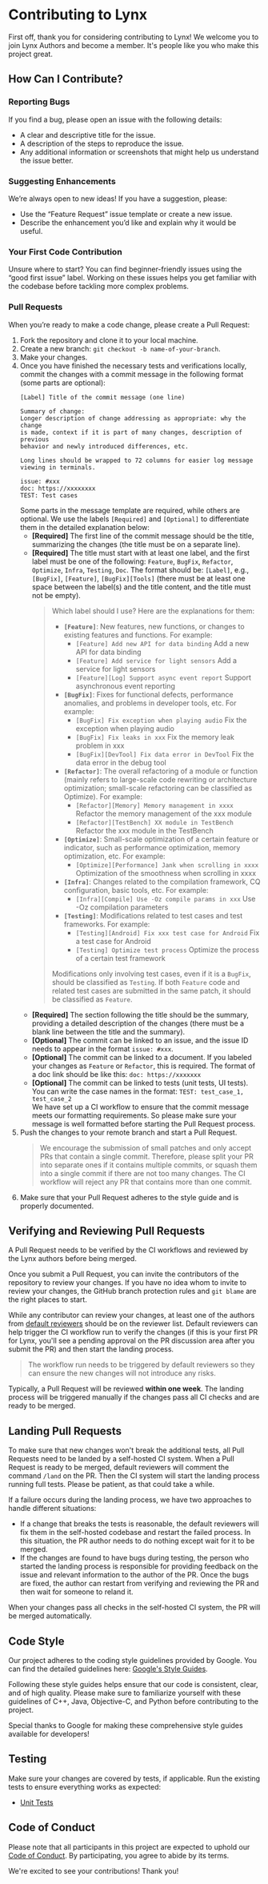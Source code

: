 # Contributing to Lynx

First off, thank you for considering contributing to Lynx!
We welcome you to join Lynx Authors and become a member.
It's people like you who make this project great.

## How Can I Contribute?

### Reporting Bugs

If you find a bug, please open an issue with the following details:

- A clear and descriptive title for the issue.
- A description of the steps to reproduce the issue.
- Any additional information or screenshots that might help us understand the issue better.

### Suggesting Enhancements

We’re always open to new ideas! If you have a suggestion, please:

- Use the “Feature Request” issue template or create a new issue.
- Describe the enhancement you’d like and explain why it would be useful.

### Your First Code Contribution

Unsure where to start? You can find beginner-friendly issues using the “good first issue” label.
Working on these issues helps you get familiar with the codebase before tackling more complex problems.

### Pull Requests

When you’re ready to make a code change, please create a Pull Request:

1. Fork the repository and clone it to your local machine.
2. Create a new branch: `git checkout -b name-of-your-branch`.
3. Make your changes.
4. Once you have finished the necessary tests and verifications locally,
   commit the changes with a commit message in the following format (some parts are optional):
   ```
   [Label] Title of the commit message (one line)

   Summary of change:
   Longer description of change addressing as appropriate: why the change
   is made, context if it is part of many changes, description of previous
   behavior and newly introduced differences, etc.

   Long lines should be wrapped to 72 columns for easier log message
   viewing in terminals.

   issue: #xxx
   doc: https://xxxxxxxx
   TEST: Test cases
   ```
   Some parts in the message template are required, while others are optional.
   We use the labels `[Required]` and `[Optional]` to differentiate them in the detailed explanation below:
    - **[Required]** The first line of the commit message should be the title, summarizing the changes (the title must
      be on a separate line).
    - **[Required]** The title must start with at least one label, and the first label must be one of the following:
      `Feature`, `BugFix`, `Refactor`, `Optimize`, `Infra`, `Testing`, `Doc`. The format should be: `[Label]`, e.g.,
      `[BugFix]`, `[Feature]`, `[BugFix][Tools]` (there must be at least one space between the label(s) and the title
      content, and the title must not be empty).
      >
      > Which label should I use? Here are the explanations for them:
      > - **`[Feature]`**: New features, new functions, or changes to existing features and functions. For example:
      >   - `[Feature] Add new API for data binding` Add a new API for data binding
      >   - `[Feature] Add service for light sensors` Add a service for light sensors
      >   - `[Feature][Log] Support async event report` Support asynchronous event reporting
      > - **`[BugFix]`**: Fixes for functional defects, performance anomalies, and problems in developer tools, etc.
      For example:
      >   - `[BugFix] Fix exception when playing audio` Fix the exception when playing audio
      >   - `[BugFix] Fix leaks in xxx` Fix the memory leak problem in xxx
      >   - `[BugFix][DevTool] Fix data error in DevTool` Fix the data error in the debug tool
      > - **`[Refactor]`**: The overall refactoring of a module or function (mainly refers to large-scale code rewriting
      or architecture optimization; small-scale refactoring can be classified as Optimize). For example:
      >   - `[Refactor][Memory] Memory management in xxxx` Refactor the memory management of the xxx module
      >   - `[Refactor][TestBench] XX module in TestBench` Refactor the xxx module in the TestBench
      > - **`[Optimize]`**: Small-scale optimization of a certain feature or indicator,
      such as performance optimization, memory optimization, etc. For example:
      >   - `[Optimize][Performance] Jank when scrolling in xxxx` Optimization of the smoothness when scrolling in xxxx
      > - **`[Infra]`**: Changes related to the compilation framework, CQ configuration, basic tools, etc. For example:
      >   - `[Infra][Compile] Use -Oz compile params in xxx` Use -Oz compilation parameters
      > - **`[Testing]`**: Modifications related to test cases and test frameworks. For example:
      >   - `[Testing][Android] Fix xxx test case for Android` Fix a test case for Android
      >   - `[Testing] Optimize test process` Optimize the process of a certain test framework
      >
      >
      > Modifications only involving test cases, even if it is a `BugFix`, should be classified as `Testing`.
      If both `Feature` code and related test cases are submitted in the same patch,
      it should be classified as `Feature`.
    - **[Required]** The section following the title should be the summary, providing a detailed description of the
      changes (there must be a blank line between the title and the summary).
    - **[Optional]** The commit can be linked to an issue, and the issue ID needs to appear in the format
      `issue: #xxx`.
    - **[Optional]** The commit can be linked to a document. If you labeled your changes as `Feature` or `Refactor`,
      this is required. The format of a doc link should be like this: `doc: https://xxxxxxx`
    - **[Optional]** The commit can be linked to tests (unit tests, UI tests). You can write the case names in the
      format: `TEST: test_case_1, test_case_2`
      <br>
      We have set up a CI workflow to ensure that the commit message meets our formatting requirements.
      So please make sure your message is well formatted before starting the Pull Request process.
5. Push the changes to your remote branch and start a Pull Request.
   > We encourage the submission of small patches and only accept PRs that contain a single commit. Therefore, please
   split your PR into separate ones if it contains multiple commits, or squash them into a single commit if there are
   not too many changes.
   > The CI workflow will reject any PR that contains more than one commit.
6. Make sure that your Pull Request adheres to the style guide and is properly documented.

## Verifying and Reviewing Pull Requests

A Pull Request needs to be verified by the CI workflows and reviewed by the Lynx authors before being merged.

Once you submit a Pull Request, you can invite the contributors of the repository to review your changes.
If you have no idea whom to invite to review your changes,
the GitHub branch protection rules and `git blame` are the right places to start.

While any contributor can review your changes, at least one of the authors from
[default reviewers](./DEFAULT_REVIEWERS) should be on the reviewer list.
Default reviewers can help trigger the CI workflow run to verify the changes
(if this is your first PR for Lynx, you'll see a pending approval on the PR discussion area after you submit the PR)
and then start the landing process.

> The workflow run needs to be triggered by default reviewers so they can ensure the new changes
  will not introduce any risks.

Typically, a Pull Request will be reviewed **within one week**.
The landing process will be triggered manually if the changes pass all CI checks and are ready to be merged.

## Landing Pull Requests

To make sure that new changes won't break the additional tests,
all Pull Requests need to be landed by a self-hosted CI system.
When a Pull Request is ready to be merged, default reviewers will comment the command `/land` on the PR.
Then the CI system will start the landing process running full tests.
Please be patient, as that could take a while.

If a failure occurs during the landing process, we have two approaches to handle different situations:

- If a change that breaks the tests is reasonable, the default reviewers will fix them in the self-hosted codebase
  and restart the failed process. In this situation, the PR author needs to do nothing except wait for it to be merged.
- If the changes are found to have bugs during testing, the person who started the landing process is responsible for
  providing feedback on the issue and relevant information to the author of the PR. Once the bugs are fixed, the author
  can restart from verifying and reviewing the PR and then wait for someone to reland it.

When your changes pass all checks in the self-hosted CI system, the PR will be merged automatically.

## Code Style

Our project adheres to the coding style guidelines provided by Google.
You can find the detailed guidelines here: [Google's Style Guides](https://google.github.io/styleguide/).

Following these style guides helps ensure that our code is consistent, clear, and of high quality.
Please make sure to familiarize yourself with these guidelines of C++, Java, Objective-C,
and Python before contributing to the project.

Special thanks to Google for making these comprehensive style guides available for developers!

## Testing

Make sure your changes are covered by tests, if applicable.
Run the existing tests to ensure everything works as expected:

- [Unit Tests](testing/README_UT.md)

## Code of Conduct

Please note that all participants in this project are expected to uphold our [Code of Conduct](CODE_OF_CONDUCT.md).
By participating, you agree to abide by its terms.

We're excited to see your contributions! Thank you!
